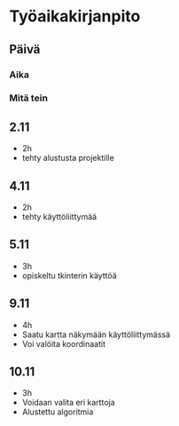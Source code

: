 # Työaikakirjanpito
## Päivä
### Aika
### Mitä tein

## 2.11
- 2h 
- tehty alustusta projektille

## 4.11
- 2h
- tehty käyttöliittymää

## 5.11
- 3h
- opiskeltu tkinterin käyttöä

## 9.11
- 4h
- Saatu kartta näkymään käyttöliittymässä
- Voi valöita koordinaatit

## 10.11
- 3h
- Voidaan valita eri karttoja
- Alustettu algoritmia
